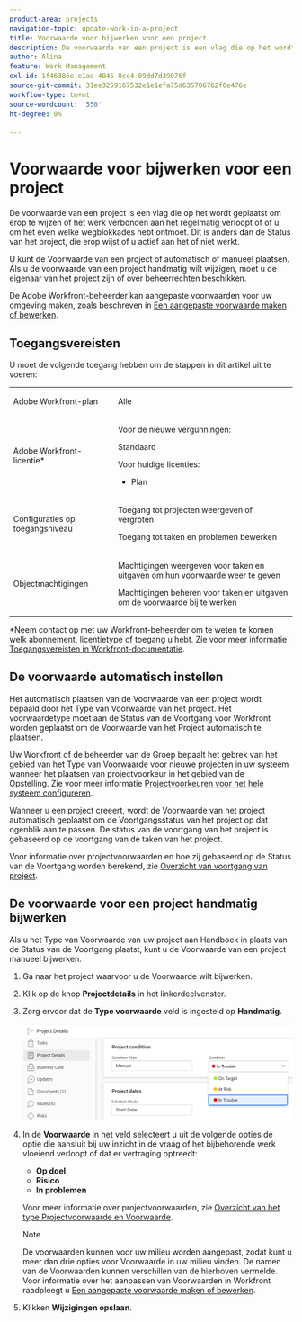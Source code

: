 ```yaml
---
product-area: projects
navigation-topic: update-work-in-a-project
title: Voorwaarde voor bijwerken voor een project
description: De voorwaarde van een project is een vlag die op het wordt geplaatst om erop te wijzen of het werk verbonden aan het regelmatig verloopt of of u om het even welke wegblokkades hebt ontmoet. Dit is anders dan de Status van het project, die erop wijst of u actief aan het of niet werkt.
author: Alina
feature: Work Management
exl-id: 1f46386e-e1ae-4845-8cc4-09dd7d39076f
source-git-commit: 31ee3259167532e1e1efa75d635786762f6e476e
workflow-type: tm+mt
source-wordcount: '550'
ht-degree: 0%

---
```


# Voorwaarde voor bijwerken voor een project

De voorwaarde van een project is een vlag die op het wordt geplaatst om erop te wijzen of het werk verbonden aan het regelmatig verloopt of of u om het even welke wegblokkades hebt ontmoet. Dit is anders dan de Status van het project, die erop wijst of u actief aan het of niet werkt.

U kunt de Voorwaarde van een project of automatisch of manueel plaatsen. Als u de voorwaarde van een project handmatig wilt wijzigen, moet u de eigenaar van het project zijn of over beheerrechten beschikken.

De Adobe Workfront-beheerder kan aangepaste voorwaarden voor uw omgeving maken, zoals beschreven in [Een aangepaste voorwaarde maken of bewerken](../../../administration-and-setup/customize-workfront/create-manage-custom-conditions/create-edit-custom-conditions.md).

## Toegangsvereisten

U moet de volgende toegang hebben om de stappen in dit artikel uit te voeren:

<table style="table-layout:auto"> 
 <col> 
 <col> 
 <tbody> 
  <tr> 
   <td role="rowheader">Adobe Workfront-plan</td> 
   <td><p>Alle</p> </td> 
  </tr> 
  <tr> 
   <td role="rowheader">Adobe Workfront-licentie*</td> 
   <td>

Voor de nieuwe vergunningen:
<p>Standaard</p>

Voor huidige licenties:
<ul><li><p>Plan</p>
    </td> 
  </tr> 
  <tr> 
   <td role="rowheader">Configuraties op toegangsniveau</td> 
   <td> <p>Toegang tot projecten weergeven of vergroten</p> <p>Toegang tot taken en problemen bewerken </p> </td> 
  </tr> 
  <tr> 
   <td role="rowheader">Objectmachtigingen</td> 
   <td> <p>Machtigingen weergeven voor taken en uitgaven om hun voorwaarde weer te geven</p>
   <p>Machtigingen beheren voor taken en uitgaven om de voorwaarde bij te werken</p>
     </td> 
  </tr> 
 </tbody> 
</table>

*Neem contact op met uw Workfront-beheerder om te weten te komen welk abonnement, licentietype of toegang u hebt. Zie voor meer informatie [Toegangsvereisten in Workfront-documentatie](/help/quicksilver/administration-and-setup/add-users/access-levels-and-object-permissions/access-level-requirements-in-documentation.md).

## De voorwaarde automatisch instellen

Het automatisch plaatsen van de Voorwaarde van een project wordt bepaald door het Type van Voorwaarde van het project. Het voorwaardetype moet aan de Status van de Voortgang voor Workfront worden geplaatst om de Voorwaarde van het Project automatisch te plaatsen.

Uw Workfront of de beheerder van de Groep bepaalt het gebrek van het gebied van het Type van Voorwaarde voor nieuwe projecten in uw systeem wanneer het plaatsen van projectvoorkeur in het gebied van de Opstelling. Zie voor meer informatie [Projectvoorkeuren voor het hele systeem configureren](../../../administration-and-setup/set-up-workfront/configure-system-defaults/set-project-preferences.md).

Wanneer u een project creeert, wordt de Voorwaarde van het project automatisch geplaatst om de Voortgangsstatus van het project op dat ogenblik aan te passen. De status van de voortgang van het project is gebaseerd op de voortgang van de taken van het project.

Voor informatie over projectvoorwaarden en hoe zij gebaseerd op de Status van de Voortgang worden berekend, zie [Overzicht van voortgang van project](../../../manage-work/projects/planning-a-project/project-progress-status.md).

## De voorwaarde voor een project handmatig bijwerken

Als u het Type van Voorwaarde van uw project aan Handboek in plaats van de Status van de Voortgang plaatst, kunt u de Voorwaarde van een project manueel bijwerken.

1. Ga naar het project waarvoor u de Voorwaarde wilt bijwerken.
1. Klik op de knop **Projectdetails** in het linkerdeelvenster.

1. Zorg ervoor dat de **Type voorwaarde** veld is ingesteld op **Handmatig**.

   ![](assets/project-details-overview-edit-enabled-with-condition-shot-nwe-350x251.png)

1. In de **Voorwaarde** in het veld selecteert u uit de volgende opties de optie die aansluit bij uw inzicht in de vraag of het bijbehorende werk vloeiend verloopt of dat er vertraging optreedt:

   * **Op doel**
   * **Risico**
   * **In problemen**

   Voor meer informatie over projectvoorwaarden, zie [Overzicht van het type Projectvoorwaarde en Voorwaarde](../../../manage-work/projects/manage-projects/project-condition-and-condition-type.md).

   >[!NOTE]
   >
   >De voorwaarden kunnen voor uw milieu worden aangepast, zodat kunt u meer dan drie opties voor Voorwaarde in uw milieu vinden. De namen van de Voorwaarden kunnen verschillen van de hierboven vermelde. Voor informatie over het aanpassen van Voorwaarden in Workfront raadpleegt u [Een aangepaste voorwaarde maken of bewerken](../../../administration-and-setup/customize-workfront/create-manage-custom-conditions/create-edit-custom-conditions.md).

1. Klikken **Wijzigingen opslaan**.
